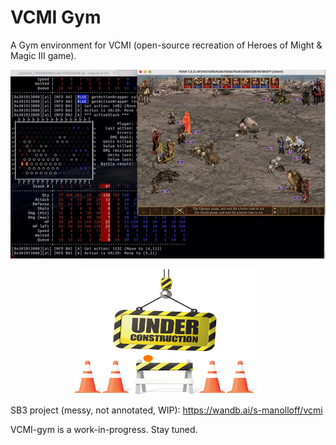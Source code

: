 # VCMI Gym

A Gym environment for VCMI (open-source recreation of Heroes of Might & Magic III game).

<img src="doc/demo.gif" alt="demo">

<p align="center"><img src="doc/Under-Construction.png" alt="UNDER CONSTRUCTION" width="300" height="200"></p>

SB3 project (messy, not annotated, WIP): https://wandb.ai/s-manolloff/vcmi

VCMI-gym is a work-in-progress. Stay tuned.
